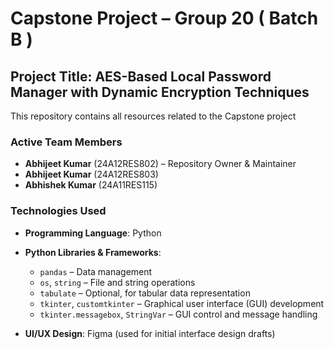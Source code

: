# Capstone Project – Group 20 ( Batch B )

## Project Title: **AES-Based Local Password Manager with Dynamic Encryption Techniques**

This repository contains all resources related to the Capstone project 

### **Active Team Members**

* **Abhijeet Kumar** (24A12RES802) – Repository Owner & Maintainer
* **Abhijeet Kumar** (24A12RES803)
* **Abhishek Kumar** (24A11RES115)

### **Technologies Used**

* **Programming Language**: Python

* **Python Libraries & Frameworks**:

  * `pandas` – Data management
  * `os`, `string` – File and string operations
  * `tabulate` – Optional, for tabular data representation
  * `tkinter`, `customtkinter` – Graphical user interface (GUI) development
  * `tkinter.messagebox`, `StringVar` – GUI control and message handling

* **UI/UX Design**: Figma (used for initial interface design drafts)



